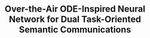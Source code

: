 ---
authors:
  - name: Mengbing Liu
    url: https://liumengbing.com/
  - name: Jiancheng An
    url: ""
  - name: Chongwen Huang
    url: "" 
  - name: Chau Yuen
    url: ""  

published_place: IEEE Transactions on Cognitive Communications and Networking (TCCN)
published_year: 2025
published_month: 5
tags:
    - Reconfigurable intelligent surface
    - Over-the-air Computation

paper_id: ""
title: Over-the-Air ODE-Inspired Neural Network for Dual Task-Oriented Semantic Communications
slug: Over-the-Air-ODE-Inspired-Neural-Network-for-Dual-Task-Oriented-Semantic-Communications
featured: true
bibtex:
  |-
      @article{liu2025air,
      author = {Liu, Mengbing and An, Jiancheng and Chongwen, Huang and Yuen, Chau},
      title = {Over-the-Air ODE-Inspired Neural Network for Dual Task-Oriented Semantic Communications},
      journal={IEEE Transaction on on Cognitive Communications and Networkingn (TCCN)},
      year = {2025}
      }
homepage: https://arxiv.org/abs/2505.04970
links:
  - name: IEEE Xplore
    url: https://arxiv.org/abs/2505.04970
  # - name: arXiv
  #   url: https://arxiv.org/abs/2004.11969
  # - name: video
  #   url: https://www.youtube.com/watch?v=V1KU6V49UKI
  # - name: code
  #   url: https://github.com/LiXin97/Co-Planar-Parametrization-VIO
og_image: /pubs/IROS-2020/IROS2020.png
---